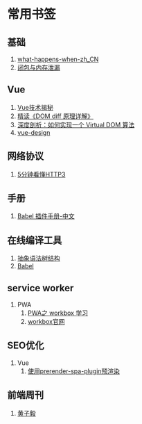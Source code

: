 # 常用书签

## 基础
1. [what-happens-when-zh_CN](https://github.com/skyline75489/what-happens-when-zh_CN#url)
2. [闭包与内存泄漏](https://segmentfault.com/a/1190000039132414)

## Vue
1. [Vue技术揭秘](https://ustbhuangyi.github.io/vue-analysis/)
2. [精读《DOM diff 原理详解》](https://github.com/ascoders/weekly/blob/v2/190.%E7%B2%BE%E8%AF%BB%E3%80%8ADOM%20diff%20%E5%8E%9F%E7%90%86%E8%AF%A6%E8%A7%A3%E3%80%8B.md)
3. [深度剖析：如何实现一个 Virtual DOM 算法](https://github.com/livoras/blog/issues/13)
4. [vue-design](http://hcysun.me/vue-design/zh/)

## 网络协议
1. [5分钟看懂HTTP3](https://www.infoq.cn/article/whcobxfbgtphy7ijv1kp)

## 手册
1. [Babel 插件手册-中文](https://mrgaogang.github.io/babel/babel-hooks.html)


## 在线编译工具
1. [抽象语法树结构](https://astexplorer.net/)
2. [Babel](https://babeljs.io/repl/#?browsers=&build=&builtIns=false&spec=false&loose=false&code_lz=MYGwhgzhAEBmB2BvAvkA&debug=false&forceAllTransforms=false&shippedProposals=false&circleciRepo=&evaluate=true&fileSize=false&timeTravel=false&sourceType=module&lineWrap=false&presets=es2015%2Creact%2Cstage-2&prettier=true&targets=&version=7.13.15&externalPlugins=)

## service worker
1. PWA
    1. [PWA之 workbox 学习](https://segmentfault.com/a/1190000019281388?utm_source=tag-newest)
    2. [workbox官网](https://developers.google.cn/web/tools/workbox/)

## SEO优化
1. Vue
     1. [使用prerender-spa-plugin预渲染](https://blog.csdn.net/msg1254765721/article/details/90090225)

## 前端周刊
1. [黄子毅](https://github.com/ascoders/weekly)
